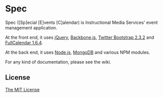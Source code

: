 Spec
====

Spec ([Sp]ecial [E]vents [C]alendar) is Instructional Media Services' event management application.

At the front end, it uses [jQuery](http://jquery.com), [Backbone.js](http://backbonejs.com), [Twitter Bootstrap 2.3.2](http://getbootstrap.com/2.3.2/) and [FullCalendar 1.6.4](http://arshaw.com/fullcalendar/).

At the back end, it uses [Node.js](http://nodejs.org/), [MongoDB](http://www.mongodb.org/) and various NPM modules.

For any kind of documentation, please see the wiki.

## License
[The MIT License](http://github.com/wesleyan/spec/blob/develop/LICENSE)
